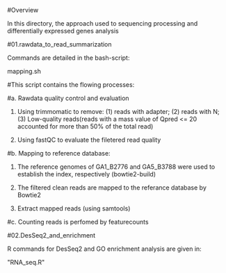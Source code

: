 #Overview

In this directory, the approach used to sequencing processing and differentially expressed genes analysis


#01.rawdata_to_read_summarization

Commands are detailed in the bash-script:

mapping.sh


#This script contains the flowing processes:

#a. Rawdata quality control and evaluation

1. Using trimmomatic to remove: (1) reads with adapter; (2) reads with N; (3) Low-quality reads(reads with a mass value of Qpred <= 20 accounted for more than 50% of the total read)

2. Using fastQC to evaluate the filetered read quality  

#b. Mapping to reference database:

1. The reference genomes of GA1_B2776 and GA5_B3788 were used to establish the index, respectively (bowtie2-build)

2. The filtered clean reads are mapped to the referance database by Bowtie2

3. Extract mapped reads (using samtools)

#c. Counting reads is perfomed by featurecounts



#02.DesSeq2_and_enrichment


R commands for DesSeq2 and GO enrichment analysis are given in:

"RNA_seq.R"

